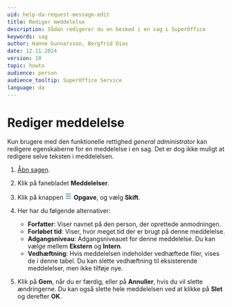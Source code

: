 ```yaml
---
uid: help-da-request-message-edit
title: Rediger meddelelse
description: Sådan redigerer du en besked i en sag i SuperOffice
keywords: sag
author: Hanne Gunnarsson, Bergfrid Dias
date: 12.11.2024
version: 10
topic: howto
audience: person
audience_tooltip: SuperOffice Service
language: da
---
```


# Rediger meddelelse

Kun brugere med den funktionelle rettighed *general administrator* kan redigere egenskaberne for en meddelelse i en sag. Det er dog ikke muligt at redigere selve teksten i meddelelsen.

1. [Åbn sagen][1].
1. Klik på fanebladet **Meddelelser**.
1. Klik på knappen ![ikon][img1] **Opgave**, og vælg **Skift**.
1. Her har du følgende alternativer:
    * **Forfatter**: Viser navnet på den person, der oprettede anmodningen.
    * **Forløbet tid**: Viser, hvor meget tid der er brugt på denne meddelelse.
    * **Adgangsniveau**: Adgangsniveauet for denne meddelelse. Du kan vælge mellem **Ekstern** og **Intern**.
    * **Vedhæftning**: Hvis meddelelsen indeholder vedhæftede filer, vises de i denne tabel. Du kan slette vedhæftning til eksisterende meddelelser, men ikke tilføje nye.

1. Klik på **Gem**, når du er færdig, eller på **Annuller**, hvis du vil slette ændringerne. Du kan også slette hele meddelelsen ved at klikke på **Slet** og derefter **OK**.

<!-- Referenced links -->
[1]: ../index.md#open

<!-- Referenced images -->
[img1]: ../../../../media/icons/btn-menu.png
